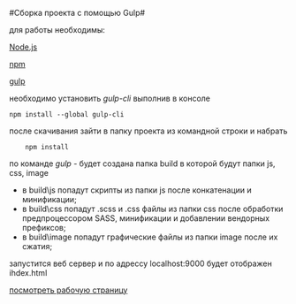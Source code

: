 #Сборка проекта с помощью Gulp#

для работы необходимы:

[Node.js](https://nodejs.org/en/)

[npm](https://www.npmjs.com/)

[gulp](http://gulpjs.com/)

необходимо установить *gulp-cli* выполнив в консоле

	npm install --global gulp-cli



 

после скачивания зайти в папку проекта из командной строки и набрать

		npm install

по команде *gulp* - будет создана папка build в которой будут папки js, css, image

* в build\js попадут скрипты из папки js после конкатенации и минификации;
* в build\css  попадут .scss и .css файлы  из папки css после обработки предпроцессором SASS, минификации и добавлении вендорных префиксов;
* в build\image  попадут графические файлы  из папки image после их сжатия;

запустится веб сервер и по адрессу localhost:9000 будет отображен ihdex.html

[посмотреть рабочую страницу](http://kosty2979.github.io/js/js_19/index.html)

